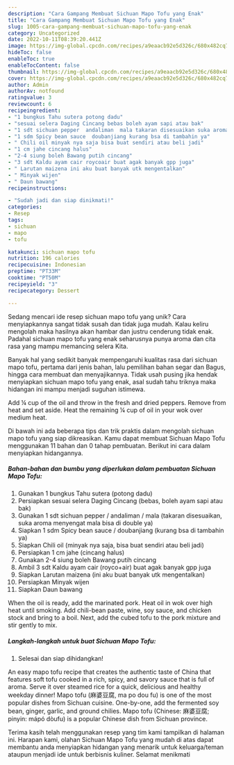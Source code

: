 ```yaml
---
description: "Cara Gampang Membuat Sichuan Mapo Tofu yang Enak"
title: "Cara Gampang Membuat Sichuan Mapo Tofu yang Enak"
slug: 1005-cara-gampang-membuat-sichuan-mapo-tofu-yang-enak
category: Uncategorized
date: 2022-10-11T08:39:20.441Z
image: https://img-global.cpcdn.com/recipes/a9eaacb92e5d326c/680x482cq70/sichuan-mapo-tofu-foto-resep-utama.jpg
hideToc: false
enableToc: true
enableTocContent: false
thumbnail: https://img-global.cpcdn.com/recipes/a9eaacb92e5d326c/680x482cq70/sichuan-mapo-tofu-foto-resep-utama.jpg
cover: https://img-global.cpcdn.com/recipes/a9eaacb92e5d326c/680x482cq70/sichuan-mapo-tofu-foto-resep-utama.jpg
author: Admin
authorAv: notfound
ratingvalue: 3
reviewcount: 6
recipeingredient:
- "1 bungkus Tahu sutera potong dadu"
- "sesuai selera Daging Cincang bebas boleh ayam sapi atau bak"
- "1 sdt sichuan pepper  andaliman  mala takaran disesuaikan suka aroma menyengat mala bisa di double ya"
- "1 sdm Spicy bean sauce  doubanjiang kurang bsa di tambahin ya"
- " Chili oil minyak nya saja bisa buat sendiri atau beli jadi"
- "1 cm jahe cincang halus"
- "2-4 siung boleh Bawang putih cincang"
- "3 sdt Kaldu ayam cair roycoair buat agak banyak gpp juga"
- " Larutan maizena ini aku buat banyak utk mengentalkan"
- " Minyak wijen"
- " Daun bawang"
recipeinstructions:

- "Sudah jadi dan siap dinikmati!"
categories:
- Resep
tags:
- sichuan
- mapo
- tofu

katakunci: sichuan mapo tofu 
nutrition: 196 calories
recipecuisine: Indonesian
preptime: "PT33M"
cooktime: "PT50M"
recipeyield: "3"
recipecategory: Dessert

---
```





Sedang mencari ide resep sichuan mapo tofu yang unik? Cara menyiapkannya sangat tidak susah dan tidak juga mudah. Kalau keliru mengolah maka hasilnya akan hambar dan justru cenderung tidak enak. Padahal sichuan mapo tofu yang enak seharusnya punya aroma dan cita rasa yang mampu memancing selera Kita.





Banyak hal yang sedikit banyak mempengaruhi kualitas rasa dari sichuan mapo tofu, pertama dari jenis bahan, lalu pemilihan bahan segar dan Bagus, hingga cara membuat dan menyajikannya. Tidak usah pusing jika hendak menyiapkan sichuan mapo tofu yang enak,      asal sudah tahu triknya maka hidangan ini mampu menjadi suguhan istimewa.














Add ¼ cup of the oil and throw in the fresh and dried peppers. Remove from heat and set aside. Heat the remaining ¼ cup of oil in your wok over medium heat.






Di bawah ini ada beberapa tips dan trik praktis dalam mengolah sichuan mapo tofu yang siap dikreasikan. Kamu dapat membuat Sichuan Mapo Tofu menggunakan 11 bahan dan 0 tahap pembuatan. Berikut ini cara dalam menyiapkan hidangannya.

<!--inarticleads1-->

##### Bahan-bahan dan bumbu yang diperlukan dalam pembuatan Sichuan Mapo Tofu:

1. Gunakan 1 bungkus Tahu sutera (potong dadu)
1. Persiapkan sesuai selera Daging Cincang (bebas, boleh ayam sapi atau bak)
1. Gunakan 1 sdt sichuan pepper / andaliman / mala (takaran disesuaikan, suka aroma menyengat mala bisa di double ya)
1. Siapkan 1 sdm Spicy bean sauce / doubanjiang (kurang bsa di tambahin ya)
1. Siapkan  Chili oil (minyak nya saja, bisa buat sendiri atau beli jadi)
1. Persiapkan 1 cm jahe (cincang halus)
1. Gunakan 2-4 siung boleh Bawang putih cincang
1. Ambil 3 sdt Kaldu ayam cair (royco+air) buat agak banyak gpp juga
1. Siapkan  Larutan maizena (ini aku buat banyak utk mengentalkan)
1. Persiapkan  Minyak wijen
1. Siapkan  Daun bawang


When the oil is ready, add the marinated pork. Heat oil in wok over high heat until smoking. Add chili-bean paste, wine, soy sauce, and chicken stock and bring to a boil. Next, add the cubed tofu to the pork mixture and stir gently to mix. 

<!--inarticleads2-->

##### Langkah-langkah untuk buat Sichuan Mapo Tofu:


1. Selesai dan siap dihidangkan!

An easy mapo tofu recipe that creates the authentic taste of China that features soft tofu cooked in a rich, spicy, and savory sauce that is full of aroma. Serve it over steamed rice for a quick, delicious and healthy weekday dinner! Mapo tofu (麻婆豆腐, ma po dou fu) is one of the most popular dishes from Sichuan cuisine. One-by-one, add the fermented soy bean, ginger, garlic, and ground chilies. Mapo tofu (Chinese: 麻婆豆腐; pinyin: mápó dòufu) is a popular Chinese dish from Sichuan province. 

Terima kasih telah menggunakan resep yang tim kami tampilkan di halaman ini. Harapan kami, olahan Sichuan Mapo Tofu yang mudah di atas dapat membantu anda menyiapkan hidangan yang menarik untuk keluarga/teman ataupun menjadi ide untuk berbisnis kuliner. Selamat menikmati

